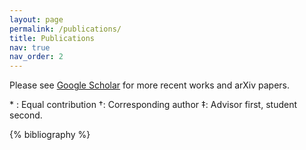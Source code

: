 ```yaml
---
layout: page
permalink: /publications/
title: Publications
nav: true
nav_order: 2
---
```


<!-- _pages/publications.md -->
<div class="publications">

<p>
Please see <a href="[https://scholar.google.com/citations?user=Hv-vj2sAAAAJ&hl=en](https://scholar.google.com/citations?user=fGczeKEAAAAJ&hl=zh-CN)">Google Scholar</a> for more recent works and arXiv papers.
</p>
<p>
* : Equal contribution  †: Corresponding  author ‡: Advisor first, student second.
</p>

{% bibliography %}

</div>
